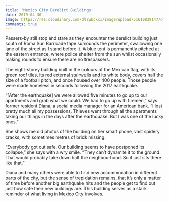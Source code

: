 ```yaml
---
title: 'Mexico City Derelict Buildings'
date: 2019-04-30
image: https://res.cloudinary.com/dlrwbckxi/image/upload/v1610839147/dfhor_gm5xi7.png
comments: true
---
```



Passers-by still stop and stare as they encounter the derelict building just south of Roma Sur. Barricade tape surrounds the perimeter, swallowing one lane of the street as I stand before it. A blue tent is permanently pitched at the eastern entrance, where police shelter from the sun whilst occasionally making rounds to ensure there are no trespassers.

The eight-storey building built in the colours of the Mexican flag, with its green roof tiles, its red external stairwells and its white body, covers half the size of a football pitch, and once housed over 400 people. Those people were made homeless in seconds following the 2017 earthquake.

“[After the earthquake] we were allowed five minutes to go up to our apartments and grab what we could. We had to go up with firemen,” says former resident Diana, a social media manager for an American bank. “I lost pretty much all my possessions. Thieves went through all the apartments taking our things in the days after the earthquake. But I was one of the lucky ones.”

She shows me old photos of the building on her smart phone, vast spidery cracks, with sometimes metres of brick missing. 

“Everybody got out safe. Our building seems to have postponed its collapse,” she says with a wry smile. “They can’t dynamite it to the ground. That would probably take down half the neighbourhood. So it just sits there like that.”

Diana and many others were able to find new accommodation in different parts of the city, but the sense of trepidation remains, that it’s only a matter of time before another big earthquake hits and the people get to find out just how safe their new buildings are. This building serves as a stark reminder of what living in Mexico City involves.
